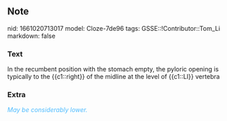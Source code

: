 ## Note
nid: 1661020713017
model: Cloze-7de96
tags: GSSE::!Contributor::Tom_Li
markdown: false

### Text
<div>
  In the recumbent position with the stomach empty, the pyloric
  opening is typically to the {{c1::right}} of the midline at the
  level of {{c1::LI}} vertebra
</div>

### Extra
<i><font color="#4FBCFF">May be considerably lower.</font></i>
